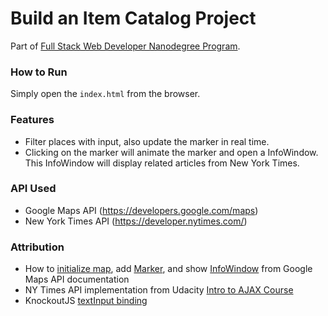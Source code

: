 # Build an Item Catalog Project
Part of [Full Stack Web Developer Nanodegree Program](https://www.udacity.com/course/full-stack-web-developer-nanodegree--nd004).

### How to Run
Simply open the `index.html` from the browser.

### Features
- Filter places with input, also update the marker in real time.
- Clicking on the marker will animate the marker and open a InfoWindow. This InfoWindow will display related articles from New York Times.

### API Used
- Google Maps API (https://developers.google.com/maps)
- New York Times API (https://developer.nytimes.com/)

### Attribution
- How to [initialize map](https://developers.google.com/maps/documentation/javascript/examples/map-simple), add [Marker](https://developers.google.com/maps/documentation/javascript/markers), and show [InfoWindow](https://developers.google.com/maps/documentation/javascript/infowindows) from Google Maps API documentation
- NY Times API implementation from Udacity [Intro to AJAX Course](https://classroom.udacity.com/courses/ud110/lessons/3310298553/concepts/31806586030923)
- KnockoutJS [textInput binding](https://knockoutjs.com/documentation/textinput-binding.html)
